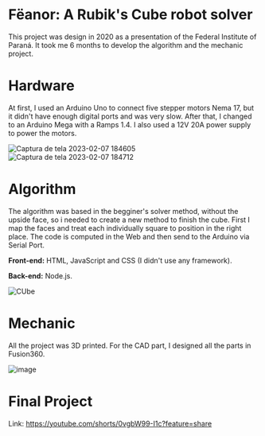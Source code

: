# Fëanor: A Rubik's Cube robot solver
This project was design in 2020 as a presentation of the Federal Institute of Paraná. It took me 6 months to develop the algorithm and the mechanic project.

# Hardware
At first, I used an Arduino Uno to connect five stepper motors Nema 17, but it didn't have enough digital ports and was very slow. After that, I changed to an Arduino Mega with a Ramps 1.4. I also used a 12V 20A power supply to power the motors.


![Captura de tela 2023-02-07 184605](https://user-images.githubusercontent.com/87787577/217373777-1514ac25-5de6-4cf1-b5d7-772261bbcb3e.png) ![Captura de tela 2023-02-07 184712](https://user-images.githubusercontent.com/87787577/217374048-4d1f1a5d-cb30-48f5-9028-0073819169c5.png)

# Algorithm
The algorithm was based in the begginer's solver method, without the upside face, so i needed to create a new method to finish the cube. First I map the faces and treat each individually square to position in the right place. The code is computed in the Web and then send to the Arduino via Serial Port.

**Front-end:** HTML, JavaScript and CSS (I didn't use any framework).

**Back-end:** Node.js.

![CUbe](https://user-images.githubusercontent.com/87787577/217373184-0d9c7edd-1a6c-4e4d-b098-10cee44aabdf.png)

# Mechanic 
All the project was 3D printed. For the CAD part, I designed all the parts in Fusion360.

![image](https://user-images.githubusercontent.com/87787577/217374242-b18041cb-c47d-4367-a50e-727a1c7cdea3.png)

# Final Project
Link: https://youtube.com/shorts/0vgbW99-I1c?feature=share
